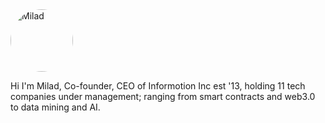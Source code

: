 <img alt="Milad" src="https://scraperwiz.com/images/founders/milad.jpg" style="display:block;width:100px;border-radius:100px;"/>

Hi I'm Milad, Co-founder, CEO of Informotion Inc est '13, holding 11 tech companies under management; ranging from smart contracts and web3.0 to data mining and AI.
